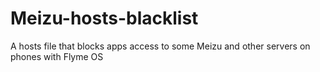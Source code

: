 # Meizu-hosts-blacklist
A hosts file that blocks apps access to some Meizu and other servers on phones with Flyme OS
